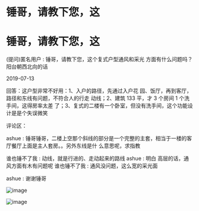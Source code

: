 # 锤哥，请教下您，这

# 锤哥，请教下您，这

(提问)匿名用户 : 锤哥，请教下您，这个复式户型通风和采光 方面有什么问题吗？阳台朝西北向的话

2019-07-13

回答：这户型非常不好用：1、入户的路径，先通过入户花 园、饭厅，再到客厅，路径和东线有问题，不符合人的行走 动线；2、建筑 133 平，才 3 个房间 1 个洗手间，这得房率太差 了；3、复式的二楼有一个卧室，但没有洗手间，这个功能设 计是是个失误微笑

评论区：

ashue : 锤哥锤哥，二楼上空那个斜线的部分是一个完整的主套，相当于一楼的客厅餐厅上面是主人套房。。另外东线是什 么意思呢，求指教

谁也锤不了我 : 动线，就是行进的、走动起来的路线 ashue : 明白 高层的话，通风方面有木有问题呢 谁也锤不了我 : 通风没问题，这么宽的采光面

ashue : 谢谢锤哥

![image](img/Image_0022.png)

![image](img/Image_0032.png)